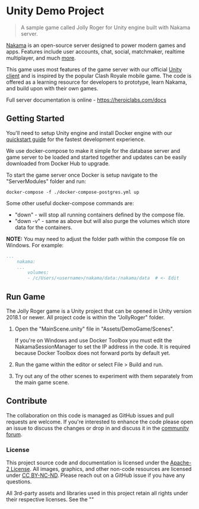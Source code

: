 Unity Demo Project
==================

> A sample game called Jolly Roger for Unity engine built with Nakama server.

[Nakama](https://github.com/heroiclabs/nakama) is an open-source server designed to power modern games and apps. Features include user accounts, chat, social, matchmaker, realtime multiplayer, and much [more](https://heroiclabs.com).

This game uses most features of the game server with our official [Unity client](https://github.com/heroiclabs/nakama-unity) and is inspired by the popular Clash Royale mobile game. The code is offered as a learning resource for developers to prototype, learn Nakama, and build upon with their own games.

Full server documentation is online - https://heroiclabs.com/docs

## Getting Started  

You'll need to setup Unity engine and install Docker engine with our [quickstart guide](https://heroiclabs.com/docs/install-docker-quickstart) for the fastest development experience.

We use docker-compose to make it simple for the database server and game server to be loaded and started together and updates can be easily downloaded from Docker Hub to upgrade. 

To start the game server once Docker is setup navigate to the "ServerModules" folder and run:

```
docker-compose -f ./docker-compose-postgres.yml up
```

Some other useful docker-compose commands are:

* "down" - will stop all running containers defined by the compose file.
* "down -v" - same as above but will also purge the volumes which store data for the containers.

__NOTE:__ You may need to adjust the folder path within the compose file on Windows. For example:

```yml
...
    nakama:
    ...
        volumes:
        - /c/Users/<username>/nakama/data:/nakama/data	# <- Edit
```



## Run Game

The Jolly Roger game is a Unity project that can be opened in Unity version 2018.1 or newer. All project code is within the "JollyRoger" folder.

1. Open the "MainScene.unity" file in "Assets/DemoGame/Scenes".

   If you're on Windows and use Docker Toolbox you must edit the NakamaSessionManager to set the IP address in the code. It is required because Docker Toolbox does not forward ports by default yet.

2. Run the game within the editor or select File > Build and run.
3. Try out any of the other scenes to experiment with them separately from the main game scene.

## Contribute

The collaboration on this code is managed as GitHub issues and pull requests are welcome. If you're interested to enhance the code please open an issue to discuss the changes or drop in and discuss it in the [community forum](https://forum.heroiclabs.com).

### License

This project source code and documentation is licensed under the [Apache-2 License](https://github.com/heroiclabs/unity-sampleproject/blob/master/LICENSE). All images, graphics, and other non-code resources are licensed under [CC BY-NC-ND](https://creativecommons.org/licenses/by-nc-nd/4.0/). Please reach out on a GitHub issue if you have any questions.

All 3rd-party assets and libraries used in this project retain all rights under their respective licenses. See the ""
